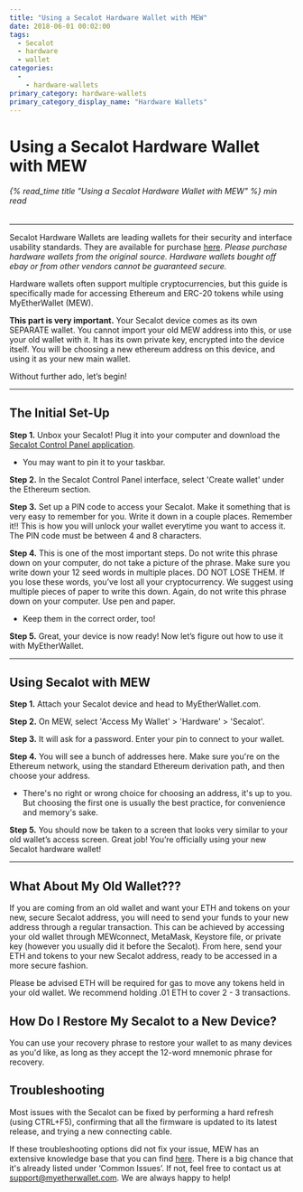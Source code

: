 ```yaml
---
title: "Using a Secalot Hardware Wallet with MEW"
date: 2018-06-01 00:02:00
tags:
  - Secalot
  - hardware
  - wallet
categories:
  - 
    - hardware-wallets
primary_category: hardware-wallets
primary_category_display_name: "Hardware Wallets"
---
```


# __Using a Secalot Hardware Wallet with MEW__
###### {% read_time title "Using a Secalot Hardware Wallet with MEW" %} min read
***

Secalot Hardware Wallets are leading wallets for their security and interface usability standards. They are available for purchase [here](https://www.secalot.com/product/secalot-dongle/). *Please purchase hardware wallets from the original source. Hardware wallets bought off ebay or from other vendors cannot be guaranteed secure.*

Hardware wallets often support multiple cryptocurrencies, but this guide is specifically made for accessing Ethereum and ERC-20 tokens while using MyEtherWallet (MEW).

**This part is very important.** Your Secalot device comes as its own SEPARATE wallet. You cannot import your old MEW address into this, or use your old wallet with it. It has its own private key, encrypted into the device itself. You will be choosing a new ethereum address on this device, and using it as your new main wallet.

Without further ado, let’s begin!

***

## __The Initial Set-Up__

**Step 1.** Unbox your Secalot! Plug it into your computer and download the [Secalot Control Panel application](https://www.secalot.com/downloads/).
* You may want to pin it to your taskbar.

**Step 2.** In the Secalot Control Panel interface, select 'Create wallet' under the Ethereum section.

**Step 3.** Set up a PIN code to access your Secalot. Make it something that is very easy to remember for you. Write it down in a couple places. Remember it!! This is how you will unlock your wallet everytime you want to access it. The PIN code must be between 4 and 8 characters.

**Step 4.** This is one of the most important steps. Do not write this phrase down on your computer, do not take a picture of the phrase. Make sure you write down your 12 seed words in multiple places. DO NOT LOSE THEM. If you lose these words, you’ve lost all your cryptocurrency. We suggest using multiple pieces of paper to write this down. Again, do not write this phrase down on your computer. Use pen and paper.
* Keep them in the correct order, too!

**Step 5.** Great, your device is now ready! Now let’s figure out how to use it with MyEtherWallet.

***

## __Using Secalot with MEW__

**Step 1.** Attach your Secalot device and head to MyEtherWallet.com.

**Step 2.** On MEW, select 'Access My Wallet' > 'Hardware' > 'Secalot'.

**Step 3.** It will ask for a password. Enter your pin to connect to your wallet.

**Step 4.** You will see a bunch of addresses here. Make sure you're on the Ethereum network, using the standard Ethereum derivation path, and then choose your address.
* There's no right or wrong choice for choosing an address, it's up to you. But choosing the first one is usually the best practice, for convenience and memory's sake.

**Step 5.**  You should now be taken to a screen that looks very similar to your old wallet’s access screen. Great job! You’re officially using your new Secalot hardware wallet!

***

## __What About My Old Wallet???__

If you are coming from an old wallet and want your ETH and tokens on your new, secure Secalot address, you will need to send your funds to your new address through a regular transaction. This can be achieved by accessing your old wallet through MEWconnect, MetaMask, Keystore file, or private key (however you usually did it before the Secalot). From here, send your ETH and tokens to your new Secalot address, ready to be accessed in a more secure fashion.

Please be advised ETH will be required for gas to move any tokens held in your old wallet. We recommend holding .01 ETH to cover 2 - 3 transactions.

## __How Do I Restore My Secalot to a New Device?__

You can use your recovery phrase to restore your wallet to as many devices as you'd like, as long as they accept the 12-word mnemonic phrase for recovery.

## __Troubleshooting__

Most issues with the Secalot can be fixed by performing a hard refresh (using CTRL+F5), confirming that all the firmware is updated to its latest release, and trying a new connecting cable.

If these troubleshooting options did not fix your issue, MEW has an extensive knowledge base that you can find [here](https://kb.myetherwallet.com). There is a big chance that it's already listed under ‘Common Issues’. If not, feel free to contact us at support@myetherwallet.com. We are always happy to help!